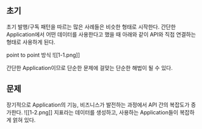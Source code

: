 
## 초기
초기 발행/구독 패턴을 따르는 많은 사례들은 비슷한 형태로 시작한다.
간단한 Application에서 어떤 데이터를 사용한다고 했을 때 아래와 같이 API와 직접 연결하는 형태로 사용하게 된다.

point to point 방식
![[1-1.png]]

간단한 Application이므로 단순한 문제에 걸맞는 단순한 해법이 될 수 있다.

## 문제

장기적으로 Application의 기능, 비즈니스가 발전하는 과정에서 API 간의 복잡도가 증가한다.
![[1-2.png]]
지표라는 데이터를 생성하고, 사용하는 Application들이 복잡하게 얽혀 있다.